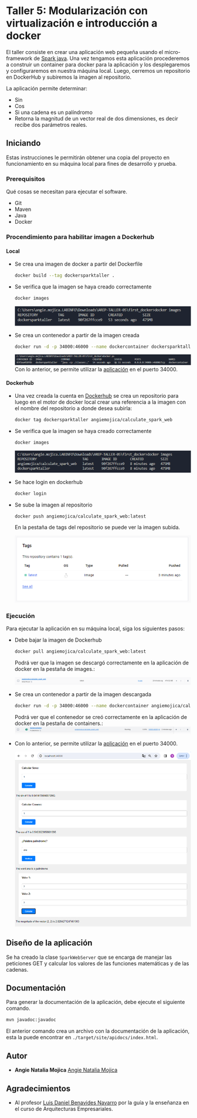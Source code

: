 # Taller 5: Modularización con virtualización e introducción a docker
El taller consiste en crear una aplicación web pequeña usando el micro-framework de [Spark java](http://sparkjava.com/). Una vez tengamos esta aplicación procederemos a construir un container para docker para la aplicación y los desplegaremos y configuraremos en nuestra máquina local. Luego, cerremos un repositorio en DockerHub y subiremos la imagen al repositorio.

La aplicación permite determinar:
* Sin
* Cos
* Si una cadena es un palíndromo
* Retorna la magnitud de un vector real de dos dimensiones, es decir recibe dos parámetros reales.

## Iniciando

Estas instrucciones le permitirán obtener una copia del proyecto en funcionamiento en su máquina local para fines de desarrollo y prueba.

### Prerequisitos

Qué cosas se necesitan para ejecutar el software.

* Git
* Maven
* Java
* Docker

### Procendimiento para habilitar imagen a Dockerhub

#### Local

* Se crea una imagen de docker a partir del Dockerfile

    ```bash
    docker build --tag dockersparktaller .
    ```

* Se verifica que la imagen se haya creado correctamente

    ```bash
    docker images
    ```

    ![imagesDocker](./image/image.png)
* Se crea un contenedor a partir de la imagen creada

    ```bash
    docker run -d -p 34000:46000 --name dockercontainer dockersparktaller
    ```

    ![dockerContainer](./image/container.png)
    Con lo anterior, se permite utilizar la [aplicación](https:localhost:34000) en el puerto 34000.

#### Dockerhub

* Una vez creada la cuenta en [Dockerhub](https://hub.docker.com/) se crea un repositorio para luego en el motor de docker local crear una referencia a la imagen con el nombre del repositorio a donde desea subirla:

    ```bash
    docker tag dockersparktaller angiemojica/calculate_spark_web
    ```

* Se verifica que la imagen se haya creado correctamente

    ```bash
    docker images
    ```

    ![docker](./image/imagenewDocker.png)

* Se hace login en dockerhub

    ```bash
    docker login
    ```

* Se sube la imagen al repositorio

    ```bash
    docker push angiemojica/calculate_spark_web:latest
    ```

    En la pestaña de tags del repositorio se puede ver la imagen subida.

    ![dockerhub](./image/dockerhub.png)

### Ejecución

Para ejecutar la aplicación en su máquina local, siga los siguientes pasos:

* Debe bajar la imagen de Dockerhub

    ```bash
    docker pull angiemojica/calculate_spark_web:latest
    ```

    Podrá ver que la imagen se descargó correctamente en la aplicación de docker en la pestaña de images.:

    ![dockerPull](./image/pull.png)

* Se crea un contenedor a partir de la imagen descargada

    ```bash
    docker run -d -p 34000:46000 --name dockercontainer angiemojica/calculate_spark_web
    ```
    Podrá ver que el contenedor se creó correctamente en la aplicación de docker en la pestaña de containers.:
    ![containerPull](./image/contPull.png)
* Con lo anterior, se permite utilizar la [aplicación](https:localhost:34000) en el puerto 34000.

    ![test](./image/test.png)

## Diseño de la aplicación

Se ha creado la clase `SparkWebServer` que se encarga de manejar las peticiones GET y calcular los valores de las funciones matemáticas y de las cadenas.

## Documentación

Para generar la documentación de la aplicación, debe ejecute el siguiente comando.

```bash
mvn javadoc:javadoc
```
El anterior comando crea un archivo con la documentación de la aplicación, esta la puede encontrar en `./target/site/apidocs/index.html`.

## Autor

* **Angie Natalia Mojica** [Angie Natalia Mojica](https://www.linkedin.com/in/angienataliamojica/)

## Agradecimientos

* Al profesor [Luis Daniel Benavides Navarro](https://www.linkedin.com/in/danielbenavides/) por la guía y la enseñanza en el curso de Arquitecturas Empresariales.